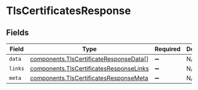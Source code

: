 # TlsCertificatesResponse


## Fields

| Field                                                                                          | Type                                                                                           | Required                                                                                       | Description                                                                                    |
| ---------------------------------------------------------------------------------------------- | ---------------------------------------------------------------------------------------------- | ---------------------------------------------------------------------------------------------- | ---------------------------------------------------------------------------------------------- |
| `data`                                                                                         | [components.TlsCertificateResponseData](../../models/shared/tlscertificateresponsedata.md)[]   | :heavy_minus_sign:                                                                             | N/A                                                                                            |
| `links`                                                                                        | [components.TlsCertificatesResponseLinks](../../models/shared/tlscertificatesresponselinks.md) | :heavy_minus_sign:                                                                             | N/A                                                                                            |
| `meta`                                                                                         | [components.TlsCertificatesResponseMeta](../../models/shared/tlscertificatesresponsemeta.md)   | :heavy_minus_sign:                                                                             | N/A                                                                                            |